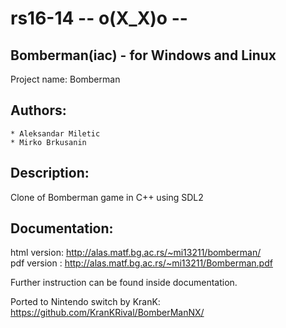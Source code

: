 # rs16-14 -- o(X_X)o --
## Bomberman(iac) - for Windows and Linux 

Project name: Bomberman

## Authors:
	* Aleksandar Miletic
	* Mirko Brkusanin

## Description: 
Clone of Bomberman game in C++ using SDL2

## Documentation:
html version: http://alas.matf.bg.ac.rs/~mi13211/bomberman/ <br/> 
pdf version : http://alas.matf.bg.ac.rs/~mi13211/Bomberman.pdf

Further instruction can be found inside documentation.

Ported to Nintendo switch by KranK: https://github.com/KranKRival/BomberManNX/ 
